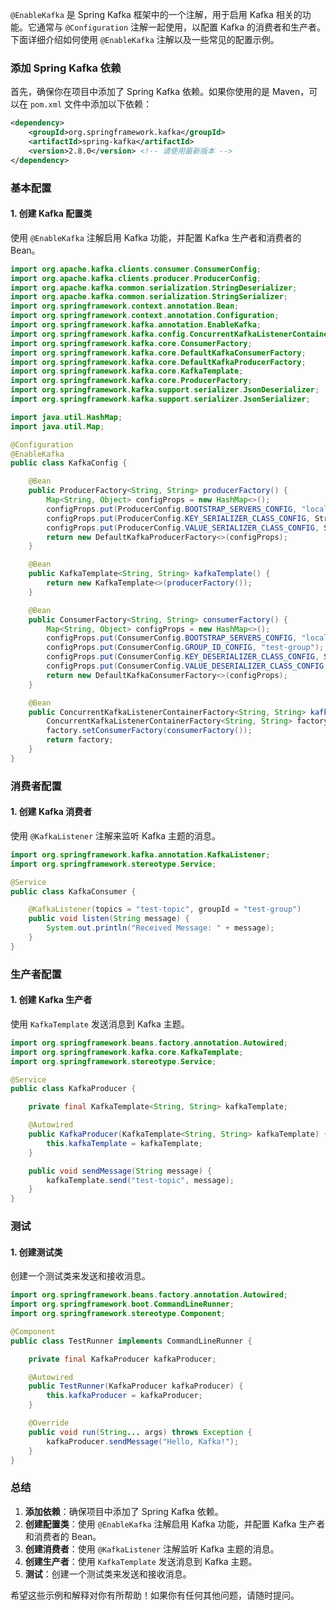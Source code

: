 `@EnableKafka` 是 Spring Kafka 框架中的一个注解，用于启用 Kafka 相关的功能。它通常与 `@Configuration` 注解一起使用，以配置 Kafka 的消费者和生产者。下面详细介绍如何使用 `@EnableKafka` 注解以及一些常见的配置示例。

### 添加 Spring Kafka 依赖

首先，确保你在项目中添加了 Spring Kafka 依赖。如果你使用的是 Maven，可以在 `pom.xml` 文件中添加以下依赖：

```xml
<dependency>
    <groupId>org.springframework.kafka</groupId>
    <artifactId>spring-kafka</artifactId>
    <version>2.8.0</version> <!-- 请使用最新版本 -->
</dependency>
```

### 基本配置

#### 1. 创建 Kafka 配置类

使用 `@EnableKafka` 注解启用 Kafka 功能，并配置 Kafka 生产者和消费者的 Bean。

```java
import org.apache.kafka.clients.consumer.ConsumerConfig;
import org.apache.kafka.clients.producer.ProducerConfig;
import org.apache.kafka.common.serialization.StringDeserializer;
import org.apache.kafka.common.serialization.StringSerializer;
import org.springframework.context.annotation.Bean;
import org.springframework.context.annotation.Configuration;
import org.springframework.kafka.annotation.EnableKafka;
import org.springframework.kafka.config.ConcurrentKafkaListenerContainerFactory;
import org.springframework.kafka.core.ConsumerFactory;
import org.springframework.kafka.core.DefaultKafkaConsumerFactory;
import org.springframework.kafka.core.DefaultKafkaProducerFactory;
import org.springframework.kafka.core.KafkaTemplate;
import org.springframework.kafka.core.ProducerFactory;
import org.springframework.kafka.support.serializer.JsonDeserializer;
import org.springframework.kafka.support.serializer.JsonSerializer;

import java.util.HashMap;
import java.util.Map;

@Configuration
@EnableKafka
public class KafkaConfig {

    @Bean
    public ProducerFactory<String, String> producerFactory() {
        Map<String, Object> configProps = new HashMap<>();
        configProps.put(ProducerConfig.BOOTSTRAP_SERVERS_CONFIG, "localhost:9092");
        configProps.put(ProducerConfig.KEY_SERIALIZER_CLASS_CONFIG, StringSerializer.class);
        configProps.put(ProducerConfig.VALUE_SERIALIZER_CLASS_CONFIG, StringSerializer.class);
        return new DefaultKafkaProducerFactory<>(configProps);
    }

    @Bean
    public KafkaTemplate<String, String> kafkaTemplate() {
        return new KafkaTemplate<>(producerFactory());
    }

    @Bean
    public ConsumerFactory<String, String> consumerFactory() {
        Map<String, Object> configProps = new HashMap<>();
        configProps.put(ConsumerConfig.BOOTSTRAP_SERVERS_CONFIG, "localhost:9092");
        configProps.put(ConsumerConfig.GROUP_ID_CONFIG, "test-group");
        configProps.put(ConsumerConfig.KEY_DESERIALIZER_CLASS_CONFIG, StringDeserializer.class);
        configProps.put(ConsumerConfig.VALUE_DESERIALIZER_CLASS_CONFIG, StringDeserializer.class);
        return new DefaultKafkaConsumerFactory<>(configProps);
    }

    @Bean
    public ConcurrentKafkaListenerContainerFactory<String, String> kafkaListenerContainerFactory() {
        ConcurrentKafkaListenerContainerFactory<String, String> factory = new ConcurrentKafkaListenerContainerFactory<>();
        factory.setConsumerFactory(consumerFactory());
        return factory;
    }
}
```

### 消费者配置

#### 1. 创建 Kafka 消费者

使用 `@KafkaListener` 注解来监听 Kafka 主题的消息。

```java
import org.springframework.kafka.annotation.KafkaListener;
import org.springframework.stereotype.Service;

@Service
public class KafkaConsumer {

    @KafkaListener(topics = "test-topic", groupId = "test-group")
    public void listen(String message) {
        System.out.println("Received Message: " + message);
    }
}
```

### 生产者配置

#### 1. 创建 Kafka 生产者

使用 `KafkaTemplate` 发送消息到 Kafka 主题。

```java
import org.springframework.beans.factory.annotation.Autowired;
import org.springframework.kafka.core.KafkaTemplate;
import org.springframework.stereotype.Service;

@Service
public class KafkaProducer {

    private final KafkaTemplate<String, String> kafkaTemplate;

    @Autowired
    public KafkaProducer(KafkaTemplate<String, String> kafkaTemplate) {
        this.kafkaTemplate = kafkaTemplate;
    }

    public void sendMessage(String message) {
        kafkaTemplate.send("test-topic", message);
    }
}
```

### 测试

#### 1. 创建测试类

创建一个测试类来发送和接收消息。

```java
import org.springframework.beans.factory.annotation.Autowired;
import org.springframework.boot.CommandLineRunner;
import org.springframework.stereotype.Component;

@Component
public class TestRunner implements CommandLineRunner {

    private final KafkaProducer kafkaProducer;

    @Autowired
    public TestRunner(KafkaProducer kafkaProducer) {
        this.kafkaProducer = kafkaProducer;
    }

    @Override
    public void run(String... args) throws Exception {
        kafkaProducer.sendMessage("Hello, Kafka!");
    }
}
```

### 总结

1. **添加依赖**：确保项目中添加了 Spring Kafka 依赖。
2. **创建配置类**：使用 `@EnableKafka` 注解启用 Kafka 功能，并配置 Kafka 生产者和消费者的 Bean。
3. **创建消费者**：使用 `@KafkaListener` 注解监听 Kafka 主题的消息。
4. **创建生产者**：使用 `KafkaTemplate` 发送消息到 Kafka 主题。
5. **测试**：创建一个测试类来发送和接收消息。

希望这些示例和解释对你有所帮助！如果你有任何其他问题，请随时提问。
